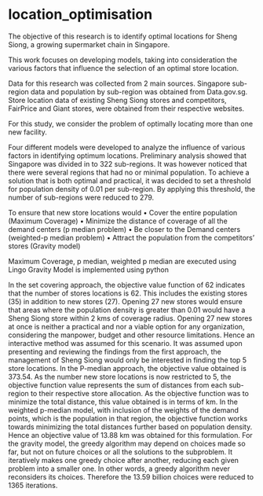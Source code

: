 # location_optimisation
The objective of this research is to identify optimal locations for Sheng Siong, a growing supermarket chain in Singapore. 

This work focuses on developing models, taking into consideration the various factors that influence the selection of an optimal store location.

Data for this research was collected from 2 main sources. Singapore sub-region data and population by sub-region was obtained from Data.gov.sg. Store location data of existing Sheng Siong stores and competitors, FairPrice and Giant stores, were obtained from their respective websites.

For this study, we consider the problem of optimally locating more than one new facility. 

Four different models were developed to analyze the influence of various factors in identifying optimum locations. Preliminary analysis showed that Singapore was divided in to 322 sub-regions. It was however noticed that there were several regions that had no or minimal population. To achieve a solution that is both optimal and practical, it was decided to set a threshold for population density of 0.01 per sub-region. By applying this threshold, the number of sub-regions were reduced to 279. 

To ensure that new store locations would
•	Cover the entire population (Maximum Coverage)
•	Minimize the distance of coverage of all the demand centers (p median problem)
•	Be closer to the Demand centers (weighted-p median problem)
•	Attract the population from the competitors’ stores (Gravity model)

Maximum Coverage, p median, weighted p median are executed using Lingo
Gravity Model is implemented using python

In the set covering approach, the objective value function of 62 indicates that the number of stores locations is 62. This includes the existing stores (35) in addition to new stores (27). Opening 27 new stores would ensure that areas where the population density is greater than 0.01 would have a Sheng Siong store within 2 kms of coverage radius.
Opening 27 new stores at once is neither a practical and nor a viable option for any organization, considering the manpower, budget and other resource limitations. Hence an interactive method was assumed for this scenario. It was assumed upon presenting and reviewing the findings from the first approach, the management of Sheng Siong would only be interested in finding the top 5 store locations.
In the P-median approach, the objective value obtained is 373.54. As the number new store locations is now restricted to 5, the objective function value represents the sum of distances from each sub-region to their respective store allocation. As the objective function was to minimize the total distance, this value obtained is in terms of km.
In the weighted p-median model, with inclusion of the weights of the demand points, which is the population in that region, the objective function works towards minimizing the total distances further based on population density. Hence an objective value of 13.88 km was obtained for this formulation.
For the gravity model, the greedy algorithm may depend on choices made so far, but not on future choices or all the solutions to the subproblem. It iteratively makes one greedy choice after another, reducing each given problem into a smaller one. In other words, a greedy algorithm never reconsiders its choices. Therefore the 13.59 billion choices were reduced to 1365 iterations. 
